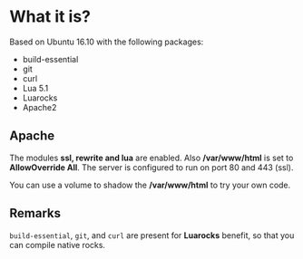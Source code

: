 # What it is?
Based on Ubuntu 16.10 with the following packages:

* build-essential
* git
* curl
* Lua 5.1
* Luarocks
* Apache2

## Apache
The modules **ssl, rewrite and lua** are enabled. Also **/var/www/html** is set to **AllowOverride All**. The server is configured to run on port 80 and 443 (ssl).

You can use a volume to shadow the **/var/www/html** to try your own code.

## Remarks
```build-essential```, ```git```, and ```curl``` are present for **Luarocks** benefit, so that you can compile native rocks.